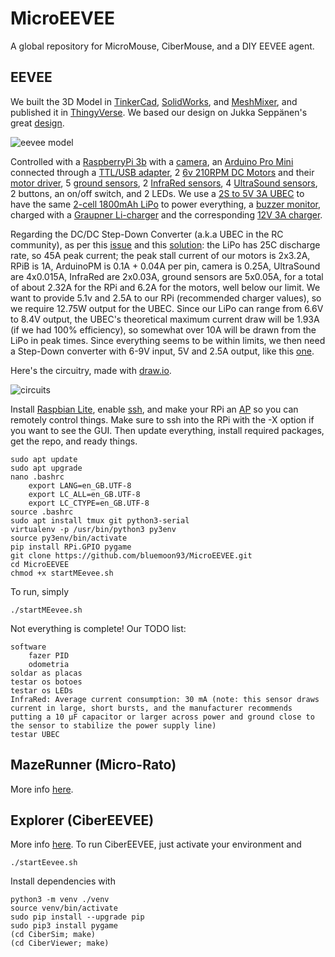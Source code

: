 # MicroEEVEE

A global repository for MicroMouse, CiberMouse, and a DIY EEVEE agent.

## EEVEE

We built the 3D Model in [TinkerCad](https://www.tinkercad.com/), [SolidWorks](https://www.solidworks.com/), and [MeshMixer](http://www.meshmixer.com/), and published it in [ThingyVerse](https://www.thingiverse.com/thing:3148948). We based our design on Jukka Seppänen's great [design](https://www.yobi3d.com/v/4kIfHKWdJ5/eevee-kijaidesign-01.stl).

![eevee model](https://user-images.githubusercontent.com/9117323/46804341-4600ac00-cd5a-11e8-8fcd-86e9f92aa558.png)

Controlled with a [RaspberryPi 3b](https://www.raspberrypi.org/products/raspberry-pi-3-model-b/) with a [camera](https://uk.pi-supply.com/products/raspberry-pi-camera-board-v1-3-5mp-1080p), an [Arduino Pro Mini](https://store.arduino.cc/arduino-pro-mini) connected through a [TTL/USB adapter](https://www.sunrom.com/p/cp2102-usb-ttl-uart-module), 2 [6v 210RPM DC Motors](https://www.tosave.com/p/New-6V-210RPM-Encoder-Gear-Motor-4mm-Shaft-With-Mounting-Bracket-65mm-Wheel-Kit-134140.html) and their [motor driver](https://www.bananarobotics.com/shop/How-to-use-the-L298N-Dual-H-Bridge-Motor-Driver), 5 [ground sensors](https://www.pololu.com/file/0J117/QRE1113GR.pdf), 2 [InfraRed sensors](https://www.pololu.com/product/136), 4 [UltraSound sensors](https://www.mouser.com/ds/2/813/HCSR04-1022824.pdf), 2 buttons, an on/off switch, and 2 LEDs. We use a [2S to 5V 3A UBEC](https://www.aliexpress.com/item/Hot-Sale-DC-DC-Converter-Step-Down-Module-UBEC-3A-5V-12V-BEC-For-RC-Airplane/32824894112.html?spm=a2g0s.13010208.99999999.265.63b73c009dZqCQ) to have the same [2-cell 1800mAh LiPo](https://www.botnroll.com/en/batteries/1053-hacker-lipobattery74-v-900mah.html) to power everything, a [buzzer monitor](https://www.aliexpress.com/item/Voltage-monitor-1-8S-Lipo-Li-ion-Fe-Battery-Voltage-2IN1-Tester-Low-Voltage-Buzzer-Alarm/32847601843.html?spm=a2g0s.13010208.99999999.259.67d43c0030BAoU), charged with a [Graupner Li-charger](https://www.graupner.de/mediaroot/files/6462_Li_Charger_4_Plus_de_en_fr.pdf) and the corresponding [12V 3A charger](https://www.botnroll.com/en/power-supply-ac-dc-12v/1101-power-supply-acdc-12v-3a.html). 

Regarding the DC/DC Step-Down Converter (a.k.a UBEC in the RC community), as per this [issue](https://raspberrypi.stackexchange.com/questions/89731/can-this-dc-motor-driver-feed-my-rpi) and this [solution](https://electronics.stackexchange.com/questions/400000/powering-a-rpi-and-a-motor-driver-with-the-same-lipo-battery): the LiPo has 25C discharge rate, so 45A peak current; the peak stall current of our motors is 2x3.2A, RPiB is 1A, ArduinoPM is 0.1A + 0.04A per pin, camera is 0.25A, UltraSound are 4x0.015A, InfraRed are 2x0.03A, ground sensors are 5x0.05A, for a total of about 2.32A for the RPi and 6.2A for the motors, well below our limit. We want to provide 5.1v and 2.5A to our RPi (recommended charger values), so we require 12.75W output for the UBEC. Since our LiPo can range from 6.6V to 8.4V output, the UBEC's theoretical maximum current draw will be 1.93A (if we had 100% efficiency), so somewhat over 10A will be drawn from the LiPo in peak times. Since everything seems to be within limits, we then need a Step-Down converter with 6-9V input, 5V and 2.5A output, like this [one](https://www.pololu.com/product/2850/specs).

Here's the circuitry, made with [draw.io](https://drive.google.com/file/d/1LcyPtO9vEOZJ04b2OpFpYvRo7CwWos43/view?usp=sharing).

![circuits](https://raw.githubusercontent.com/bluemoon93/MicroEEVEE/master/EEVEE/Circuits.png)

Install [Raspbian Lite](https://www.raspberrypi.org/downloads/raspbian/), enable [ssh](https://www.raspberrypi.org/documentation/remote-access/ssh/README.md), and make your RPi an [AP](https://www.raspberrypi.org/documentation/configuration/wireless/access-point.md) so you can remotely control things. Make sure to ssh into the RPi with the -X option if you want to see the GUI. Then update everything, install required packages, get the repo, and ready things.

    sudo apt update
    sudo apt upgrade
    nano .bashrc
        export LANG=en_GB.UTF-8
        export LC_ALL=en_GB.UTF-8
        export LC_CTYPE=en_GB.UTF-8
    source .bashrc
    sudo apt install tmux git python3-serial 
    virtualenv -p /usr/bin/python3 py3env
    source py3env/bin/activate
    pip install RPi.GPIO pygame
    git clone https://github.com/bluemoon93/MicroEEVEE.git
    cd MicroEEVEE
    chmod +x startMEevee.sh
    
To run, simply 

    ./startMEevee.sh
    
Not everything is complete! Our TODO list:

    software
        fazer PID
        odometria
    soldar as placas
    testar os botoes
    testar os LEDs
    InfraRed: Average current consumption: 30 mA (note: this sensor draws current in large, short bursts, and the manufacturer recommends putting a 10 µF capacitor or larger across power and ground close to the sensor to stabilize the power supply line)
    testar UBEC
    

## MazeRunner (Micro-Rato)

More info [here](http://microrato.ua.pt/microrato).

## Explorer (CiberEEVEE)

More info [here](http://microrato.ua.pt/ciberrato). To run CiberEEVEE, just activate your environment and

    ./startEevee.sh
    
Install dependencies with

    python3 -m venv ./venv
    source venv/bin/activate
    sudo pip install --upgrade pip
    sudo pip3 install pygame
    (cd CiberSim; make)
    (cd CiberViewer; make)

